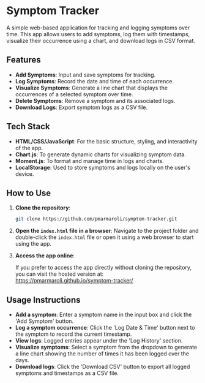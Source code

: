 # Symptom Tracker

A simple web-based application for tracking and logging symptoms over time. This app allows users to add symptoms, log them with timestamps, visualize their occurrence using a chart, and download logs in CSV format.

## Features

- **Add Symptoms**: Input and save symptoms for tracking.
- **Log Symptoms**: Record the date and time of each occurrence.
- **Visualize Symptoms**: Generate a line chart that displays the occurrences of a selected symptom over time.
- **Delete Symptoms**: Remove a symptom and its associated logs.
- **Download Logs**: Export symptom logs as a CSV file.

## Tech Stack

- **HTML/CSS/JavaScript**: For the basic structure, styling, and interactivity of the app.
- **Chart.js**: To generate dynamic charts for visualizing symptom data.
- **Moment.js**: To format and manage time in logs and charts.
- **LocalStorage**: Used to store symptoms and logs locally on the user's device.

## How to Use

1. **Clone the repository**:

   ```bash
   git clone https://github.com/pmarmaroli/symptom-tracker.git
   ```

2. **Open the `index.html` file in a browser**:
   Navigate to the project folder and double-click the `index.html` file or open it using a web browser to start using the app.

3. **Access the app online**:

   If you prefer to access the app directly without cloning the repository, you can visit the hosted version at:
   https://pmarmaroli.github.io/symptom-tracker/

## Usage Instructions

- **Add a symptom**: Enter a symptom name in the input box and click the 'Add Symptom' button.
- **Log a symptom occurrence**: Click the 'Log Date & Time' button next to the symptom to record the current timestamp.
- **View logs**: Logged entries appear under the 'Log History' section.
- **Visualize symptoms**: Select a symptom from the dropdown to generate a line chart showing the number of times it has been logged over the days.
- **Download logs**: Click the 'Download CSV' button to export all logged symptoms and timestamps as a CSV file.
